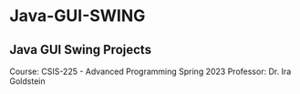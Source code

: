 # Java-GUI-SWING
## Java GUI Swing Projects
Course: CSIS-225 - Advanced Programming Spring 2023
Professor: Dr. Ira Goldstein
